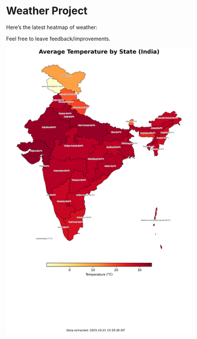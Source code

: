 # Weather Project

Here’s the latest heatmap of weather:

Feel free to leave feedback/improvements.

![India Heatmap](docs/assets/india_heatmap.png?v=F75516)
